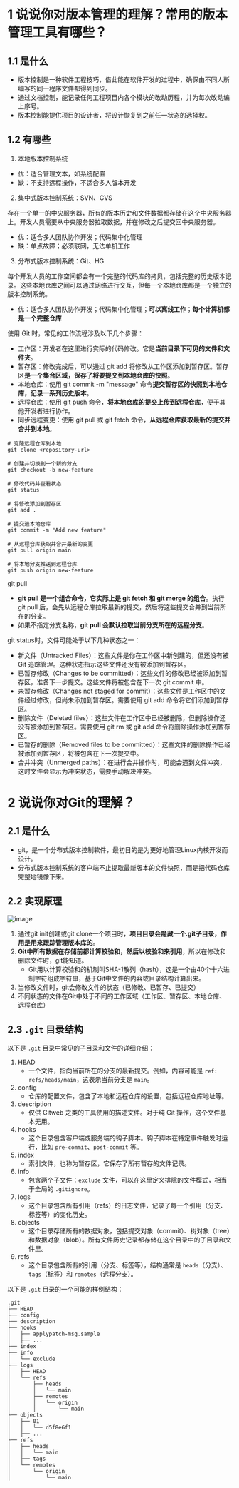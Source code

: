 # 1 说说你对版本管理的理解？常用的版本管理工具有哪些？
## 1.1 是什么
- 版本控制是一种软件工程技巧，借此能在软件开发的过程中，确保由不同人所编写的同一程序文件都得到同步。
- 通过文档控制，能记录任何工程项目内各个模块的改动历程，并为每次改动编上序号。
- 版本控制能提供项目的设计者，将设计恢复到之前任一状态的选择权。
## 1.2 有哪些
1. 本地版本控制系统
- 优：适合管理文本，如系统配置
- 缺：不支持远程操作，不适合多人版本开发
2. 集中式版本控制系统：SVN、CVS

存在一个单一的中央服务器，所有的版本历史和文件数据都存储在这个中央服务器上。开发人员需要从中央服务器拉取数据，并在修改之后提交回中央服务器。
- 优：适合多人团队协作开发；代码集中化管理
- 缺：单点故障；必须联网，无法单机工作
3. 分布式版本控制系统：Git、HG

每个开发人员的工作空间都会有一个完整的代码库的拷贝，包括完整的历史版本记录。这些本地仓库之间可以通过网络进行交互，但每一个本地仓库都是一个独立的版本控制系统。
- 优：适合多人团队协作开发；代码集中化管理；**可以离线工作**；**每个计算机都是一个完整仓库**

使用 Git 时，常见的工作流程涉及以下几个步骤：
- 工作区：开发者在这里进行实际的代码修改。它是**当前目录下可见的文件和文件夹**。
- 暂存区：修改完成后，可以通过 git add <file> 将修改从工作区添加到暂存区。暂存区**是一个集合区域，保存了将要提交到本地仓库的快照**。
- 本地仓库：使用 git commit -m "message" 命令**提交暂存区的快照到本地仓库，记录一系列历史版本**。
- 远程仓库：使用 git push <remote> <branch> 命令，**将本地仓库的提交上传到远程仓库**，便于其他开发者进行协作。
- 同步远程变更：使用 git pull 或 git fetch 命令，**从远程仓库获取最新的提交并合并到本地**。

```
# 克隆远程仓库到本地
git clone <repository-url>

# 创建并切换到一个新的分支
git checkout -b new-feature

# 修改代码并查看状态
git status

# 将修改添加到暂存区
git add .

# 提交进本地仓库
git commit -m "Add new feature"

# 从远程仓库获取并合并最新的变更
git pull origin main

# 将本地分支推送到远程仓库
git push origin new-feature
```

git pull
- **git pull 是一个组合命令，它实际上是 git fetch 和 git merge 的组合**。执行 git pull 后，会先从远程仓库拉取最新的提交，然后将这些提交合并到当前所在的分支。
- 如果不指定分支名称，**git pull 会默认拉取当前分支所在的远程分支**。

git status时，文件可能处于以下几种状态之一：
- 新文件（Untracked Files）：这些文件是你在工作区中新创建的，但还没有被 Git 追踪管理。这种状态指示这些文件还没有被添加到暂存区。
- 已暂存修改（Changes to be committed）：这些文件的修改已经被添加到暂存区，准备下一步提交。这些文件将被包含在下一次 git commit 中。
- 未暂存修改（Changes not staged for commit）：这些文件是工作区中的文件经过修改，但尚未添加到暂存区。需要使用 git add 命令将它们添加到暂存区。
- 删除文件（Deleted files）：这些文件在工作区中已经被删除，但删除操作还没有被添加到暂存区。需要使用 git rm 或 git add 命令将删除操作添加到暂存区。
- 已暂存的删除（Removed files to be committed）：这些文件的删除操作已经被添加到暂存区，将被包含在下一次提交中。
- 合并冲突（Unmerged paths）：在进行合并操作时，可能会遇到文件冲突，这时文件会显示为冲突状态，需要手动解决冲突。

# 2 说说你对Git的理解？
## 2.1 是什么
- git，是一个分布式版本控制软件，最初目的是为更好地管理Linux内核开发而设计。
- 分布式版本控制系统的客户端不止提取最新版本的文件快照，而是把代码仓库完整地镜像下来。
## 2.2 实现原理
![image](https://github.com/user-attachments/assets/6b6b212c-3da4-478a-8b76-c2dda4aed133)

1. 通过git init创建或git clone一个项目时，**项目目录会隐藏一个.git子目录，作用是用来跟踪管理版本库的**。
2. **Git中所有数据在存储前都计算校验和，然后以校验和来引用**，所以在修改和删除文件时，git能知道。
   - Git用以计算校验和的机制叫SHA-1散列（hash），这是一个由40个十六进制字符组成字符串，基于Git中文件的内容或目录结构计算出来。
3. 当修改文件时，git会修改文件的状态（已修改、已暂存、已提交）
4. 不同状态的文件在Git中处于不同的工作区域（工作区、暂存区、本地仓库、远程仓库）

## 2.3 `.git` 目录结构
以下是 `.git` 目录中常见的子目录和文件的详细介绍：
1. HEAD
   - 一个文件，指向当前所在的分支的最新提交。例如，内容可能是 `ref: refs/heads/main`，这表示当前分支是 `main`。
2. config
   - 仓库的配置文件，包含了本地和远程仓库的设置，包括远程仓库地址等。
3. description
   - 仅供 Gitweb 之类的工具使用的描述文件。对于纯 Git 操作，这个文件基本无用。
4. hooks
   - 这个目录包含客户端或服务端的钩子脚本。钩子脚本在特定事件触发时运行，比如 `pre-commit`、`post-commit` 等。
5. index
   - 索引文件，也称为暂存区，它保存了所有暂存的文件记录。
6. info
   - 包含两个子文件：`exclude` 文件，可以在这里定义排除的文件模式，相当于全局的 `.gitignore`。
7. logs
   - 这个目录包含所有引用（refs）的日志文件，记录了每一个引用（分支、标签等）的变化历史。
8. objects
   - 这个目录存储所有的数据对象，包括提交对象（commit）、树对象（tree）和数据对象（blob）。所有文件历史记录都存储在这个目录中的子目录和文件里。
9. refs
   - 这个目录包含所有的引用（分支、标签等），结构通常是 `heads`（分支）、`tags`（标签）和 `remotes`（远程分支）。

以下是 `.git` 目录的一个可能的样例结构：
```
.git
├── HEAD
├── config
├── description
├── hooks
│   ├── applypatch-msg.sample
│   ├── ...
├── index
├── info
│   └── exclude
├── logs
│   ├── HEAD
│   └── refs
│       ├── heads
│       │   └── main
│       ├── remotes
│       │   └── origin
│       │       └── main
├── objects
│   ├── 01
│   │   └── d5f8e6f1
│   ├── ...
├── refs
│   ├── heads
│   │   └── main
│   ├── tags
│   └── remotes
│       └── origin
│           └── main
```
